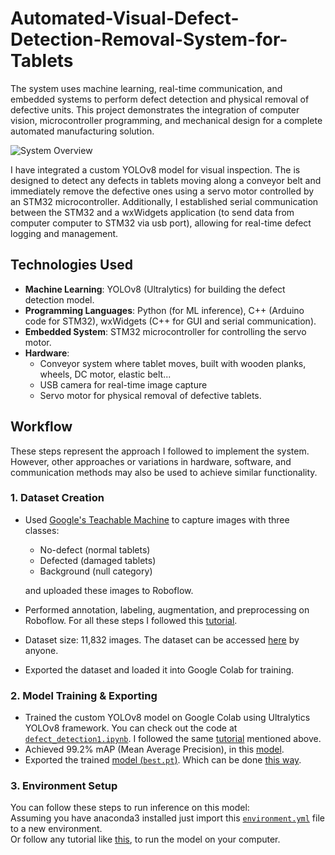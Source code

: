 # Automated-Visual-Defect-Detection-Removal-System-for-Tablets
The system uses machine learning, real-time communication, and embedded systems to perform defect detection and physical removal of defective units. This project demonstrates the integration of computer vision, microcontroller programming, and mechanical design for a complete automated manufacturing solution.

![System Overview](https://github.com/user-attachments/assets/16827f58-5657-4340-a0e0-da4cf24a2ba9 "System Overview")


I have integrated a custom YOLOv8 model for visual inspection. The is designed to detect any defects in tablets moving along a conveyor belt and immediately remove the defective ones using a servo motor controlled by an STM32 microcontroller. Additionally, I established serial communication between the STM32 and a wxWidgets application (to send data from computer computer to STM32 via usb port), allowing for real-time defect logging and management.

## Technologies Used
* **Machine Learning**: YOLOv8 (Ultralytics) for building the defect detection model.
* **Programming Languages**: Python (for ML inference), C++ (Arduino code for STM32), wxWidgets (C++ for GUI and serial communication).
* **Embedded System**: STM32 microcontroller for controlling the servo motor.
* **Hardware**:
    * Conveyor system where tablet moves, built with wooden planks, wheels, DC motor, elastic belt...
    * USB camera for real-time image capture
    * Servo motor for physical removal of defective tablets.

## Workflow
These steps represent the approach I followed to implement the system. However, other approaches or variations in hardware, software, and communication methods may also be used to achieve similar functionality.

### 1.  Dataset Creation
* Used [Google's Teachable Machine](https://teachablemachine.withgoogle.com/train/) to capture images with three classes:
    * No-defect (normal tablets)
    * Defected (damaged tablets)
    * Background (null category)
    
    and uploaded these images to Roboflow.
* Performed annotation, labeling, augmentation, and preprocessing on Roboflow. For all these steps I followed this [tutorial](https://youtu.be/wuZtUMEiKWY?si=PZ66WE1yqIztybXL).
* Dataset size: 11,832 images. The dataset can be accessed [here](https://universe.roboflow.com/fyp-qjwy0/tablet-defect-detection-er87f) by anyone.
* Exported the dataset and loaded it into Google Colab for training.

### 2.  Model Training & Exporting
* Trained the custom YOLOv8 model on Google Colab using Ultralytics YOLOv8 framework. You can check out the code at [`defect_detection1.ipynb`](https://github.com/chirag-000/Automated-Visual-Defect-Detection-and-Removal-System-for-Tablets/blob/main/defect_detection1.ipynb). I followed the same [tutorial](https://youtu.be/wuZtUMEiKWY?si=PZ66WE1yqIztybXL) mentioned above.
* Achieved 99.2% mAP (Mean Average Precision), in this [model](https://universe.roboflow.com/fyp-qjwy0/tablet-defect-detection-er87f/model/3).
* Exported the trained [model (`best.pt`)](https://github.com/chirag-000/Automated-Visual-Defect-Detection-and-Removal-System-for-Tablets/blob/main/best.pt). Which can be done [this way](https://youtu.be/WbomGeoOT_k?t=20&si=TR5ZRDD82689muMX).

### 3. Environment Setup

You can follow these steps to run inference on this model: <br>
Assuming you have anaconda3 installed just import this [`environment.yml`](https://github.com/chirag-000/Automated-Visual-Defect-Detection-and-Removal-System-for-Tablets/blob/main/environment.yml) file to a new environment. <br>
Or follow any tutorial like [this](https://youtu.be/IHbJcOex6dk?t=318&si=qtvQ1Dr2ayxCmYeS), to run the model on your computer.

